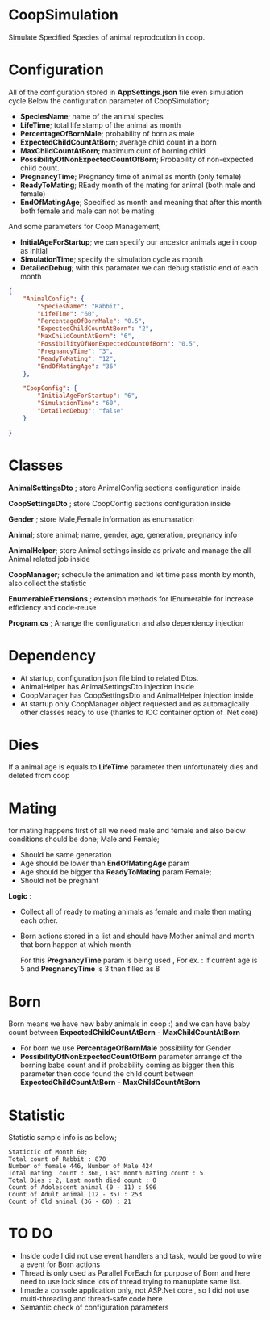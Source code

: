 # CoopSimulation
Simulate Specified Species of animal reprodcution in coop. 

# Configuration
All of the configuration stored in **AppSettings.json** file even simulation cycle
Below the configuration parameter of CoopSimulation;

* **SpeciesName**; name of the animal species
* **LifeTime**; total life stamp of the animal as month
* **PercentageOfBornMale**; probability of born as male 
* **ExpectedChildCountAtBorn**; average child count in a born
* **MaxChildCountAtBorn**; maximum cunt of borning child
* **PossibilityOfNonExpectedCountOfBorn**; Probability of non-expected child count.
* **PregnancyTime**; Pregnancy time of animal as month (only female)
* **ReadyToMating**;  REady month of the mating for animal (both male and female)
* **EndOfMatingAge**; Specified as month and meaning that after this month both female and male can not be mating

And some parameters for Coop Management;

* **InitialAgeForStartup**; we can specify our ancestor animals age in coop as initial
* **SimulationTime**; specify the simulation cycle as month
* **DetailedDebug**; with this paramater we can debug statistic end of each month


```json
{
	"AnimalConfig": {
		"SpeciesName": "Rabbit",
		"LifeTime": "60",
		"PercentageOfBornMale": "0.5",
		"ExpectedChildCountAtBorn": "2",
		"MaxChildCountAtBorn": "6",
		"PossibilityOfNonExpectedCountOfBorn": "0.5",
		"PregnancyTime": "3",
		"ReadyToMating": "12",
		"EndOfMatingAge": "36"
	},

	"CoopConfig": {
		"InitialAgeForStartup": "6",
		"SimulationTime": "60",
		"DetailedDebug": "false"
	}

}
```
# Classes

**AnimalSettingsDto** ; store AnimalConfig sections configuration inside 

**CoopSettingsDto** ; store CoopConfig sections configuration inside

**Gender** ; store Male,Female information as enumaration

**Animal**; store animal; name, gender, age, generation, pregnancy info

**AnimalHelper**; store Animal settings inside as private and manage the all Animal related job inside

**CoopManager**; schedule the animation and let time pass month by month, also collect the statistic

**EnumerableExtensions** ; extension methods for IEnumerable for increase efficiency and code-reuse

**Program.cs** ; Arrange the configuration and also dependency injection

# Dependency
 * At startup, configuration json file bind to related Dtos.
 * AnimalHelper has AnimalSettingsDto injection inside 
 * CoopManager has CoopSettingsDto and AnimalHelper injection inside
 * At startup only CoopManager object requested and as automagically other classes ready to use (thanks to IOC container option of .Net core)

# Dies
If a animal age is equals to **LifeTime** parameter then unfortunately dies and deleted from coop

# Mating 
for mating happens first of all we need male and female and also below conditions should be done;
Male and Female;
* Should be same generation
* Age should be lower than **EndOfMatingAge** param
* Age should be bigger tha **ReadyToMating** param
Female;
* Should not be pregnant

**Logic** : 
* Collect all of ready to mating animals as female and male then mating each other.
* Born actions stored in a list and should have Mother animal and month that born happen at which month

  For this **PregnancyTime** param is being used , For ex. : if current age is 5  and **PregnancyTime** is 3 then filled as 8 

# Born
Born means we have new baby animals in coop :) and we can have baby count between  **ExpectedChildCountAtBorn** - **MaxChildCountAtBorn**
* For born we use **PercentageOfBornMale** possibility for Gender
* **PossibilityOfNonExpectedCountOfBorn** parameter arrange of the borning babe count and if probability coming as bigger then this parameter then code found the child count     between **ExpectedChildCountAtBorn** - **MaxChildCountAtBorn**

# Statistic
Statistic sample info is as below;
```
Statictic of Month 60;
Total count of Rabbit : 870
Number of female 446, Number of Male 424
Total mating  count : 360, Last month mating count : 5
Total Dies : 2, Last month died count : 0
Count of Adolescent animal (0 - 11) : 596
Count of Adult animal (12 - 35) : 253
Count of Old animal (36 - 60) : 21
```

# TO DO
* Inside code I did not use event handlers and task, would be good to wire a event for Born actions
* Thread is only used as Parallel.ForEach for purpose of Born and here need to use lock since lots of thread trying to manuplate same list.
* I made a console application only, not ASP.Net core , so I did not use multi-threading and thread-safe code here
* Semantic check of configuration parameters
